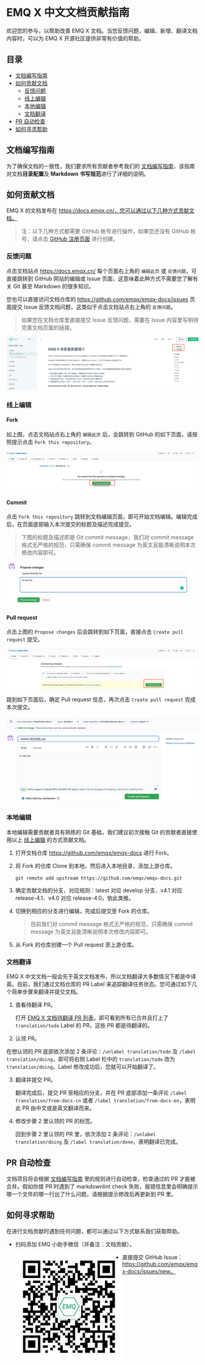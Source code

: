 # EMQ X 中文文档贡献指南

欢迎您的参与，以帮助改善 EMQ X 文档。当您反馈问题，编辑、新增、翻译文档内容时，可以为 EMQ X 开源社区提供非常有价值的帮助。


## 目录

- [文档编写指南](#文档编写指南)
- [如何贡献文档](#如何贡献文档)
  - [反馈问题](#反馈问题)
  - [线上编辑](#线上编辑)
  - [本地编辑](#本地编辑)
  - [文档翻译](#文档翻译)
- [PR 自动检查](#pr-自动检查)
- [如何寻求帮助](#如何寻求帮助)
  

## 文档编写指南

为了确保文档的一致性，我们要求所有贡献者参考我们的 [文档编写指南](./DOCS-WRITING-GUIDE-CN.md)，该指南对文档**目录配置**及 **Markdown 书写规范**进行了详细的说明。


## 如何贡献文档

EMQ X 的文档发布在 https://docs.emqx.cn/，您可以通过以下几种方式贡献文档。

> 注：以下几种方式都需要 GitHub 帐号进行操作，如果您还没有 GitHub 帐号，请点击 [GitHub 注册页面](https://github.com/join) 进行创建。

### 反馈问题

点击文档站点 https://docs.emqx.cn/ 每个页面右上角的 `编辑此页` 或 `反馈问题`，可直接跳转到 GitHub 网站的编辑或 Issue 页面，这意味着此种方式不需要您了解有关 Git 甚至 Markdown 的很多知识。

您也可以直接访问文档仓库的 https://github.com/emqx/emqx-docs/issues 页面提交 Issue 反馈文档问题，这类似于点击文档站点右上角的 `反馈问题`。

> 如果您在文档仓库里直接提交 Issue 反馈问题，需要在 Issue 内容里写明待完善文档页面的链接。

![edit-online-cn](./assets/edit-online-cn.jpg)

### 线上编辑

#### Fork

如上图，点击文档站点右上角的 `编辑此页` 后，会跳转到 GitHub 的如下页面，请按照提示点击 `Fork this repository`。

![github-fork](./assets/github-fork.jpg)

#### Commit

点击 `Fork this repository` 跳转到文档编辑页面，即可开始文档编辑。编辑完成后，在页面底部输入本次提交的标题及描述完成提交。

> 下图的标题及描述即是 Git commit message，我们对 commit message 格式无严格的规范，只需确保 commit message 为英文且能清晰说明本次修改内容即可。

![github-commit](./assets/github-commit.jpg)

#### Pull request

点击上图的 `Propose changes` 后会跳转到如下页面，直接点击 `Create pull request` 提交。

![github-pr](./assets/github-pr.jpg)

跳到如下页面后，确定 Pull request 信息，再次点击 `Create pull request` 完成本次提交。

![github-pr-confirm](./assets/github-pr-confirm.jpg)

### 本地编辑

本地编辑需要贡献者具有熟练的 Git 基础，我们建议初次接触 Git 的贡献者直接使用以上 [线上编辑](#线上编辑) 的方式贡献文档。

1. 打开文档仓库 https://github.com/emqx/emqx-docs 进行 Fork。

2. 将 Fork 的仓库 Clone 到本地，然后进入本地目录，添加上游仓库。

   ```
   git remote add upstream https://github.com/emqx/emqx-docs.git
   ```

3. 确定贡献文档的分支，对应规则：latest 对应 develop 分支、v4.1 对应 release-4.1、v4.0 对应 release-4.0，依此类推。

4. 切换到相应的分支进行编辑，完成后提交至 Fork 的仓库。

   > 目前我们对 commit message 格式无严格的规范，只需确保 commit message 为英文且能清晰说明本次修改内容即可。

5. 从 Fork 的仓库创建一个 Pull request 至上游仓库。

### 文档翻译

EMQ X 中文文档一般会先于英文文档发布，所以文档翻译大多数情况下都是中译英。目前，我们通过文档仓库的 PR Label 来追踪翻译任务状态。您可通过如下几个简单步骤来翻译并提交文档。

1. 查看待翻译 PR。

   打开 [EMQ X 文档待翻译 PR 列表](https://github.com/emqx/emqx-docs/pulls?q=is%3Apr+is%3Aclosed+label%3Atranslation%2Ftodo)，即可看到所有已合并且打上了 `translation/todo` Label 的 PR，这些 PR 都是待翻译的。

2.  认领 PR。

   在想认领的 PR 底部依次添加 2 条评论：`/unlabel translation/todo` 及  `/label translation/doing`，即可将右侧 Label 栏中的 `translation/todo` 改为 `translation/doing`。Label 修改成功后，您就可以开始翻译了。

3. 翻译并提交 PR。

   翻译完成后，提交 PR 至相应的分支，并在 PR 底部添加一条评论 `/label translation/from-docs-cn` 或者 `/label translation/from-docs-en`，表明此 PR 由中文或是英文翻译而来。

4. 修改步骤 2 里认领的 PR 的标签。

   回到步骤 2 里认领的 PR 里，依次添加 2 条评论：`/unlabel translation/doing` 及 `/label translation/done`，表明翻译已完成。


## PR 自动检查

文档项目将会根据  [文档编写指南](./DOCS-WRITING-GUIDE-CN.md) 里的规则进行自动检查，检查通过的 PR 才能被合并。假如你提 PR 时遇到了 markdownlint check 失败，报错信息里会明确提示哪一个文件的哪一行出了什么问题，请根据提示修改后再更新到 PR 里。


## 如何寻求帮助

在进行文档贡献时遇到任何问题，都可以通过以下方式联系我们获取帮助。

- 扫码添加 EMQ 小助手微信（并备注：文档贡献）。

  <img src="./assets/wechat.png" align="left" width=280>

- 直接提交 GitHub Issue：https://github.com/emqx/emqx-docs/issues/new。

